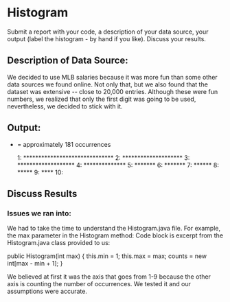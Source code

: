 # Histogram

Submit a report with your code, a description of your data
source, your output (label the histogram - by hand if you
like). Discuss your results.

## Description of Data Source:
We decided to use MLB salaries because it was more fun than some other data sources we found online. Not only that, but we also found that the dataset was extensive -- close to 20,000 entries. Although these were fun numbers, we realized that only the first digit was going to be used, nevertheless, we decided to stick with it.

## Output:

* = approximately 181 occurrences

   1: ******************************
   2: ********************
   3: *******************
   4: **************
   5: *******
   6: *******
   7: ******
   8: *****
   9: ****
  10: 

## Discuss Results
### Issues we ran into:
We had to take the time to understand the Histogram.java file. For example, the max parameter in the Histogram method:
Code block is excerpt from the Histogram.java class provided to us:

public Histogram(int max) { this.min = 1; this.max = max; counts = new int[max - min + 1]; }

We believed at first it was the axis that goes from 1-9 because the other axis is counting the number of occurrences. We tested it and our assumptions were accurate.
